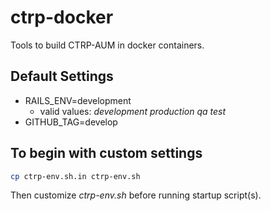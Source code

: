 # ctrp-docker
Tools to build CTRP-AUM in docker containers.

## Default Settings
* RAILS_ENV=development
  * valid values: *development production qa test*
* GITHUB_TAG=develop

## To begin with custom settings
```bash
cp ctrp-env.sh.in ctrp-env.sh
```
Then customize *ctrp-env.sh* before running startup script(s).